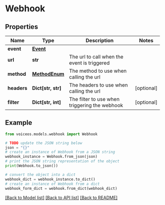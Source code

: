# Webhook


## Properties

Name | Type | Description | Notes
------------ | ------------- | ------------- | -------------
**event** | [**Event**](Event.md) |  | 
**url** | **str** | The url to call when the event is triggered | 
**method** | [**MethodEnum**](MethodEnum.md) | The method to use when calling the url | 
**headers** | **Dict[str, str]** | The headers to use when calling the url | [optional] 
**filter** | **Dict[str, int]** | The filter to use when triggering the webhook | [optional] 

## Example

```python
from voiceos.models.webhook import Webhook

# TODO update the JSON string below
json = "{}"
# create an instance of Webhook from a JSON string
webhook_instance = Webhook.from_json(json)
# print the JSON string representation of the object
print(Webhook.to_json())

# convert the object into a dict
webhook_dict = webhook_instance.to_dict()
# create an instance of Webhook from a dict
webhook_form_dict = webhook.from_dict(webhook_dict)
```
[[Back to Model list]](../README.md#documentation-for-models) [[Back to API list]](../README.md#documentation-for-api-endpoints) [[Back to README]](../README.md)


